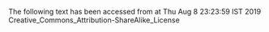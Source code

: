 The following text has been accessed from at Thu Aug 8 23:23:59 IST 2019
Creative_Commons_Attribution-ShareAlike_License
